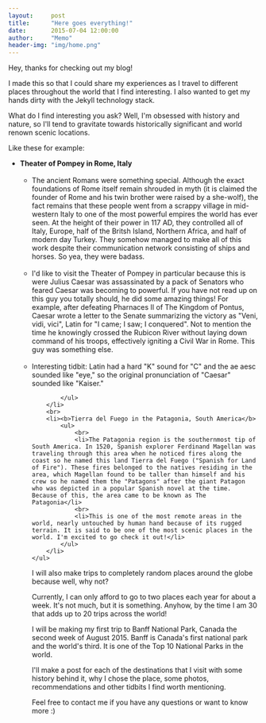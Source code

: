 ```yaml
---
layout:     post
title:      "Here goes everything!"
date:       2015-07-04 12:00:00
author:     "Memo"
header-img: "img/home.png"
---
```


<p>Hey, thanks for checking out my blog!</p>

<p>I made this so that I could share my experiences as I travel to different places throughout the world that I find interesting. I also wanted to get my hands dirty with the Jekyll technology stack.</p>

<p>What do I find interesting you ask? Well, I'm obsessed with history and nature, so I'll tend to gravitate towards historically significant and world renown scenic locations.<p>
<p>Like these for example: <p>
    <ul>
        <li><b>Theater of Pompey in Rome, Italy</b>
            <ul>
                <br>
                <li>The ancient Romans were something special. Although the exact foundations of Rome itself remain shrouded in myth (it is claimed the founder of Rome and his twin brother were raised by a she-wolf), the fact remains that these people went from a scrappy village in mid-western Italy to one of the most powerful empires the world has ever seen. At the height of their power in 117 AD, they controlled all of Italy, Europe, half of the Britsh Island, Northern Africa, and half of modern day Turkey. They somehow managed to make all of this work despite their communication network consisting of ships and horses. So yea, they were badass.</li>
                <br>
                <li>I'd like to visit the Theater of Pompey in particular because this is were Julius Caesar was assassinated by a pack of Senators who feared Caesar was becoming to powerful. If you have not read up on this guy you totally should, he did some amazing things! For example, after defeating Pharnaces II of The Kingdom of Pontus, Caesar wrote a letter to the Senate summarizing the victory as "Veni, vidi, vici", Latin for "I came; I saw; I conquered". Not to mention the time he knowingly crossed the Rubicon River without laying down command of his troops, effectively igniting a Civil War in Rome. This guy was something else.  </li>
                <br>
                <li>Interesting tidbit: Latin had a hard "K" sound for "C" and the ae aesc sounded like "eye," so the original pronunciation of "Caesar" sounded like "Kaiser."</li>
            
            </ul>
        </li>
        <br>
        <li><b>Tierra del Fuego in the Patagonia, South America</b>
            <ul>
                <br>
                <li>The Patagonia region is the southernmost tip of South America. In 1520, Spanish explorer Ferdinand Magellan was traveling through this area when he noticed fires along the coast so he named this land Tierra del Fuego ("Spanish for Land of Fire"). These fires belonged to the natives residing in the area, which Magellan found to be taller than himself and his crew so he named them the "Patagons" after the giant Patagon who was depicted in a popular Spanish novel at the time. Because of this, the area came to be known as The Patagonia</li>
                <br>
                <li>This is one of the most remote areas in the world, nearly untouched by human hand because of its rugged terrain. It is said to be one of the most scenic places in the world. I'm excited to go check it out!</li>
            </ul>
        </li>
    </ul>

<p>I will also make trips to completely random places around the globe because well, why not?</p>

<p>Currently, I can only afford to go to two places each year for about a week. It's not much, but it is something. Anyhow, by the time I am 30 that adds up to 20 trips across the world!</p>

<p>I will be making my first trip to Banff National Park, Canada the second week of August 2015. Banff is Canada's first national park and the world's third. It is one of the Top 10 National Parks in the world.</p>

<p>I'll make a post for each of the destinations that I visit with some history behind it, why I chose the place, some photos, recommendations and other tidbits I find worth mentioning.</p>

<p>Feel free to contact me if you have any questions or want to know more :)</p>